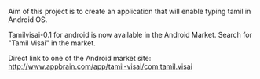 Aim of this project is to create an application that will enable typing tamil in Android OS.

Tamilvisai-0.1 for android is now available in the Android Market.
Search for "Tamil Visai" in the market.

Direct link to one of the Android market site:
http://www.appbrain.com/app/tamil-visai/com.tamil.visai